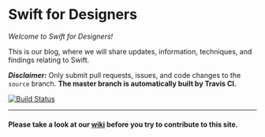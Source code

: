Swift for Designers
=====================
*Welcome to Swift for Designers!*

This is our blog, where we will share updates, information, techniques, and findings relating to Swift.

***Disclaimer:*** Only submit pull requests, issues, and code changes to the `source` branch. **The master branch is automatically built by Travis CI.**

[![Build Status](https://travis-ci.org/swiftfordesigners/swiftfordesigners.github.io.svg?branch=source)](https://travis-ci.org/swiftfordesigners/swiftfordesigners.github.io)

***

#### Please take a look at our [wiki](https://github.com/swiftfordesigners/swiftfordesigners.github.io/wiki) before you try to contribute to this site.
